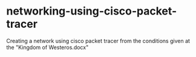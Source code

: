 # networking-using-cisco-packet-tracer
 Creating a network using cisco packet tracer from the conditions given at the "Kingdom of Westeros.docx"
